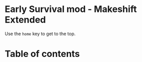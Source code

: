 # Early Survival mod - Makeshift Extended


Use the `home` key to get to the top.


# Table of contents
